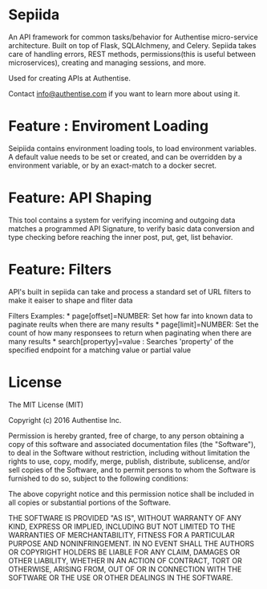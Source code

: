 Sepiida
=======

An API framework for common tasks/behavior for Authentise micro-service architecture.  Built on top of Flask, SQLAlchmeny, and Celery. Sepiida takes care of handling errors, REST methods, permissions(this is useful between microservices), creating and managing sessions, and more.

Used for creating APIs at Authentise.

Contact info@authentise.com if you want to learn more about using it. 

Feature : Enviroment Loading
=======
Seipiida contains environment loading tools, to load environment variables. A default value needs to be 
set or created, and can be overridden by a environment variable, or by an exact-match to a docker secret.

Feature: API Shaping
========
This tool contains a system for verifying incoming and outgoing  data matches a programmed API Signature, to verify basic data
conversion and type checking before reaching the inner post, put, get, list behavior.


Feature: Filters
========
API's built in sepiida can take and process a standard set of URL filters to make it eaiser to shape and fliter data

Filters Examples:
	* page[offset]=NUMBER: Set how far into known data to paginate reults when there are many results
	* page[limit]=NUMBER: Set the count of how many responsees to return when paginating when there are many results
	* search[propertyy]=value : Searches 'property' of the specified endpoint for a matching value or partial value


License
=======
The MIT License (MIT)

Copyright (c) 2016 Authentise Inc.

Permission is hereby granted, free of charge, to any person obtaining a copy of this software and associated documentation files (the "Software"), to deal in the Software without restriction, including without limitation the rights to use, copy, modify, merge, publish, distribute, sublicense, and/or sell copies of the Software, and to permit persons to whom the Software is furnished to do so, subject to the following conditions:

The above copyright notice and this permission notice shall be included in all copies or substantial portions of the Software.

THE SOFTWARE IS PROVIDED "AS IS", WITHOUT WARRANTY OF ANY KIND, EXPRESS OR IMPLIED, INCLUDING BUT NOT LIMITED TO THE WARRANTIES OF MERCHANTABILITY, FITNESS FOR A PARTICULAR PURPOSE AND NONINFRINGEMENT. IN NO EVENT SHALL THE AUTHORS OR COPYRIGHT HOLDERS BE LIABLE FOR ANY CLAIM, DAMAGES OR OTHER LIABILITY, WHETHER IN AN ACTION OF CONTRACT, TORT OR OTHERWISE, ARISING FROM, OUT OF OR IN CONNECTION WITH THE SOFTWARE OR THE USE OR OTHER DEALINGS IN THE SOFTWARE.
